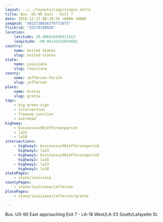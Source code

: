```yaml
---
layout: ../../layouts/sign/single.astro
title: Bus. US-90 East - Exit 7
date: 2018-12-23 08:10:55 +0000 +0000
imageid: "5023730856379772675"
flickrid: "32579190928"
location:
    latitude: 29.906616649111413
    longitude: -90.06143141035682
country:
    name: United States
    slug: united-states
state:
    name: Louisiana
    slug: louisiana
county:
    name: Jefferson Parish
    slug: jefferson
place:
    name: Gretna
    slug: gretna
tags:
    - big-green-sign
    - intersection
    - freeway-junction
    - overhead
highway:
    - businessus90jeffersonparish
    - la23
    - la18
intersections:
    - highway1: businessus90jeffersonparish
      highway2: la23
    - highway1: businessus90jeffersonparish
      highway2: la18
    - highway1: la23
      highway2: la18
statePages:
    - state/louisiana
countyPages:
    - state/louisiana/jefferson
placePages:
    - state/louisiana/jefferson/gretna

---
```

Bus. US-90 East approaching Exit 7 - LA-18 West/LA-23 South/Lafayette St.